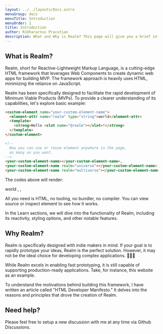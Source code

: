 ```yaml
---
layout: ../../layouts/Docs.astro
menuGroup: docs
menuTitle: Introduction
menuOrder: 1
title: Introduction
author: Ribhararnus Pracutian
description: What and Why is Realm? This page will give you a brief introduction to Realm.
---
```


## What is Realm?
Realm, short for Reactive-Lightweight Markup Language, is a cutting-edge HTML framework that leverages Web Components to create dynamic web apps for building MVP. The framework approach is heavily uses HTML, minimizing the reliance on JavaScript.

Realm has been specifically designed to facilitate the rapid development of Minimum Viable Products (MVPs). To provide a clearer understanding of its capabilities, let's explore basic example:

```html
<custom-element name="your-custom-element-name">
  <element-attr name="realm" type="string">world</element-attr>
  <template>
    <strong>Hello <slot name="@realm"></slot>!</strong>
  </template>
</custom-element>

<!--
  Now you can use or reuse element anywhere in the page,
  as many as you want.
-->
<your-custom-element-name></your-custom-element-name>,
<your-custom-element-name realm="universe"></your-custom-element-name>,
<your-custom-element-name realm="multiverse"></your-custom-element-name>
```

The codes above will render:

<custom-element name="your-custom-element-name">
  <element-attr name="realm" type="string">world</element-attr>
  <template>
    <strong>Hello <slot name="@realm"></slot>!</strong>
  </template>
</custom-element>

<realm-demo>
  <your-custom-element-name></your-custom-element-name>,
  <your-custom-element-name realm="universe"></your-custom-element-name>,
  <your-custom-element-name realm="multiverse"></your-custom-element-name>
</realm-demo>

All you need is HTML, no tooling, no bundler, no compiler. You can view source or inspect element to see how it works.

In the <anchor-link href="/docs/learn">Learn</anchor-link> sections, we will dive into the functionality of Realm, including its reactivity, styling options, and other notable features.

## Why Realm?
Realm is specifically designed with indie makers in mind. If your goal is to rapidly prototype your ideas, Realm is the perfect solution. However, it may not be the ideal choice for developing complex applications. 🤷🏻‍♂️

While Realm excels in enabling fast prototyping, it is still capable of supporting production-ready applications. Take, for instance, this website as an example.

To understand the motivations behind building this framework, I have written an article called "HTML Developer Manifesto." It delves into the reasons and principles that drove the creation of Realm.

## Need help?
Please feel free to setup a new discussion with me at any time via 
<anchor-link href="https://github.com/realmorg/realm/discussions" target="_blank">Github Discussions</anchor-link>.
